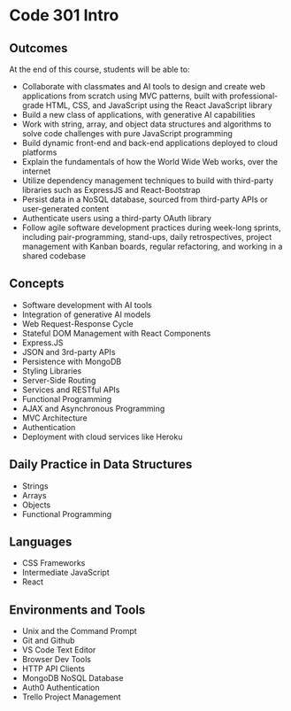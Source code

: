 # Code 301 Intro

## Outcomes

At the end of this course, students will be able to:

- Collaborate with classmates and AI tools to design and create web applications from scratch using MVC patterns, built with professional-grade HTML, CSS, and JavaScript using the React JavaScript library
- Build a new class of applications, with generative AI capabilities
- Work with string, array, and object data structures and algorithms to solve code challenges with pure JavaScript programming
- Build dynamic front-end and back-end applications deployed to cloud platforms
- Explain the fundamentals of how the World Wide Web works, over the internet
- Utilize dependency management techniques to build with third-party libraries such as ExpressJS and React-Bootstrap
- Persist data in a NoSQL database, sourced from third-party APIs or user-generated content
- Authenticate users using a third-party OAuth library
- Follow agile software development practices during week-long sprints, including pair-programming, stand-ups, daily retrospectives, project management with Kanban boards, regular refactoring, and working in a shared codebase

## Concepts

- Software development with AI tools
- Integration of generative AI models
- Web Request-Response Cycle
- Stateful DOM Management with React Components
- Express.JS
- JSON and 3rd-party APIs
- Persistence with MongoDB
- Styling Libraries
- Server-Side Routing
- Services and RESTful APIs
- Functional Programming
- AJAX and Asynchronous Programming
- MVC Architecture
- Authentication
- Deployment with cloud services like Heroku

## Daily Practice in Data Structures

- Strings
- Arrays
- Objects
- Functional Programming

## Languages

- CSS Frameworks
- Intermediate JavaScript
- React

## Environments and Tools

- Unix and the Command Prompt
- Git and Github
- VS Code Text Editor
- Browser Dev Tools
- HTTP API Clients
- MongoDB NoSQL Database
- Auth0 Authentication
- Trello Project Management